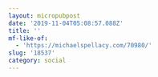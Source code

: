 ```yaml
---
layout: micropubpost
date: '2019-11-04T05:08:57.088Z'
title: ''
mf-like-of:
  - 'https://michaelspellacy.com/70980/'
slug: '18537'
category: social
---
```

